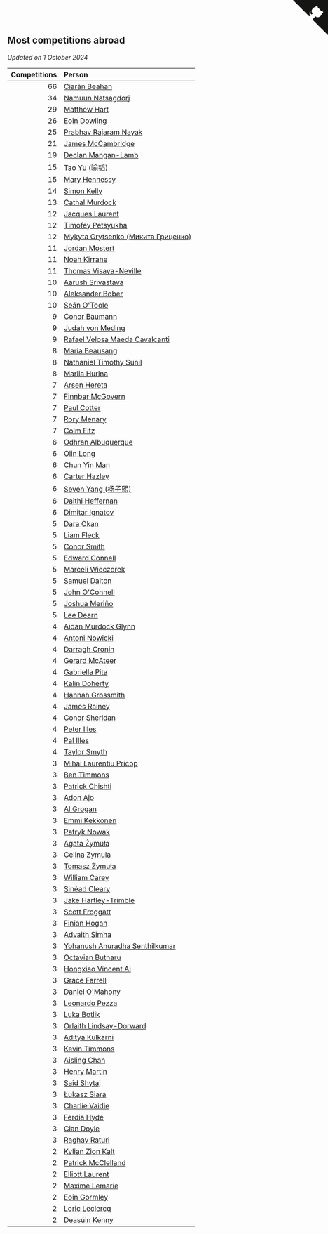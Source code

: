 ## Most competitions abroad

*Updated on  1 October 2024*

| Competitions | Person |
| ---: | :--- |
| 66 | [Ciarán Beahan](https://www.worldcubeassociation.org/persons/2012BEAH01) |
| 34 | [Namuun Natsagdorj](https://www.worldcubeassociation.org/persons/2019NATS02) |
| 29 | [Matthew Hart](https://www.worldcubeassociation.org/persons/2019HART11) |
| 26 | [Eoin Dowling](https://www.worldcubeassociation.org/persons/2017DOWL01) |
| 25 | [Prabhav Rajaram Nayak](https://www.worldcubeassociation.org/persons/2019NAYA01) |
| 21 | [James McCambridge](https://www.worldcubeassociation.org/persons/2019MCCA09) |
| 19 | [Declan Mangan-Lamb](https://www.worldcubeassociation.org/persons/2023MANG02) |
| 15 | [Tao Yu (喻韬)](https://www.worldcubeassociation.org/persons/2012YUTA01) |
| 15 | [Mary Hennessy](https://www.worldcubeassociation.org/persons/2015HENN02) |
| 14 | [Simon Kelly](https://www.worldcubeassociation.org/persons/2017KELL08) |
| 13 | [Cathal Murdock](https://www.worldcubeassociation.org/persons/2022MURD01) |
| 12 | [Jacques Laurent](https://www.worldcubeassociation.org/persons/2022LAUR10) |
| 12 | [Timofey Petsyukha](https://www.worldcubeassociation.org/persons/2022PETS02) |
| 12 | [Mykyta Grytsenko (Микита Гриценко)](https://www.worldcubeassociation.org/persons/2018GRYT01) |
| 11 | [Jordan Mostert](https://www.worldcubeassociation.org/persons/2023MOST01) |
| 11 | [Noah Kirrane](https://www.worldcubeassociation.org/persons/2022KIRR02) |
| 11 | [Thomas Visaya-Neville](https://www.worldcubeassociation.org/persons/2014VISA01) |
| 10 | [Aarush Srivastava](https://www.worldcubeassociation.org/persons/2021SRIV01) |
| 10 | [Aleksander Bober](https://www.worldcubeassociation.org/persons/2022BOBE02) |
| 10 | [Seán O'Toole](https://www.worldcubeassociation.org/persons/2017OTOO03) |
| 9 | [Conor Baumann](https://www.worldcubeassociation.org/persons/2009BAUM01) |
| 9 | [Judah von Meding](https://www.worldcubeassociation.org/persons/2022MEDI02) |
| 9 | [Rafael Velosa Maeda Cavalcanti](https://www.worldcubeassociation.org/persons/2023CAVA03) |
| 8 | [Maria Beausang](https://www.worldcubeassociation.org/persons/2016BEAU03) |
| 8 | [Nathaniel Timothy Sunil](https://www.worldcubeassociation.org/persons/2022SUNI01) |
| 8 | [Mariia Hurina](https://www.worldcubeassociation.org/persons/2023HURI01) |
| 7 | [Arsen Hereta](https://www.worldcubeassociation.org/persons/2023HERE01) |
| 7 | [Finnbar McGovern](https://www.worldcubeassociation.org/persons/2022GOVE02) |
| 7 | [Paul Cotter](https://www.worldcubeassociation.org/persons/2022COTT06) |
| 7 | [Rory Menary](https://www.worldcubeassociation.org/persons/2022MENA01) |
| 7 | [Colm Fitz](https://www.worldcubeassociation.org/persons/2017FITZ01) |
| 6 | [Odhran Albuquerque](https://www.worldcubeassociation.org/persons/2023ALBU01) |
| 6 | [Olin Long](https://www.worldcubeassociation.org/persons/2023LONG10) |
| 6 | [Chun Yin Man](https://www.worldcubeassociation.org/persons/2023MANC03) |
| 6 | [Carter Hazley](https://www.worldcubeassociation.org/persons/2022HAZL01) |
| 6 | [Seven Yang (杨子熙)](https://www.worldcubeassociation.org/persons/2022YANG21) |
| 6 | [Daithi Heffernan](https://www.worldcubeassociation.org/persons/2018HEFF01) |
| 6 | [Dimitar Ignatov](https://www.worldcubeassociation.org/persons/2023IGNA05) |
| 5 | [Dara Okan](https://www.worldcubeassociation.org/persons/2023OKAN02) |
| 5 | [Liam Fleck](https://www.worldcubeassociation.org/persons/2023FLEC01) |
| 5 | [Conor Smith](https://www.worldcubeassociation.org/persons/2018SMIT37) |
| 5 | [Edward Connell](https://www.worldcubeassociation.org/persons/2018CONN04) |
| 5 | [Marceli Wieczorek](https://www.worldcubeassociation.org/persons/2022WIEC03) |
| 5 | [Samuel Dalton](https://www.worldcubeassociation.org/persons/2017DALT01) |
| 5 | [John O'Connell](https://www.worldcubeassociation.org/persons/2015OCON03) |
| 5 | [Joshua Meriño](https://www.worldcubeassociation.org/persons/2014MERI01) |
| 5 | [Lee Dearn](https://www.worldcubeassociation.org/persons/2013DEAR01) |
| 4 | [Aidan Murdock Glynn](https://www.worldcubeassociation.org/persons/2022GLYN02) |
| 4 | [Antoni Nowicki](https://www.worldcubeassociation.org/persons/2023NOWI02) |
| 4 | [Darragh Cronin](https://www.worldcubeassociation.org/persons/2022CRON01) |
| 4 | [Gerard McAteer](https://www.worldcubeassociation.org/persons/2016MCAT01) |
| 4 | [Gabriella Pita](https://www.worldcubeassociation.org/persons/2022PITA01) |
| 4 | [Kalin Doherty](https://www.worldcubeassociation.org/persons/2021DOHE02) |
| 4 | [Hannah Grossmith](https://www.worldcubeassociation.org/persons/2022GROS04) |
| 4 | [James Rainey](https://www.worldcubeassociation.org/persons/2023RAIN01) |
| 4 | [Conor Sheridan](https://www.worldcubeassociation.org/persons/2012SHER01) |
| 4 | [Peter Illes](https://www.worldcubeassociation.org/persons/2022ILLE02) |
| 4 | [Pal Illes](https://www.worldcubeassociation.org/persons/2022ILLE01) |
| 4 | [Taylor Smyth](https://www.worldcubeassociation.org/persons/2019SMYT02) |
| 3 | [Mihai Laurentiu Pricop](https://www.worldcubeassociation.org/persons/2019PRIC05) |
| 3 | [Ben Timmons](https://www.worldcubeassociation.org/persons/2017TIMM01) |
| 3 | [Patrick Chishti](https://www.worldcubeassociation.org/persons/2023CHIS01) |
| 3 | [Adon Ajo](https://www.worldcubeassociation.org/persons/2023AJOA01) |
| 3 | [Al Grogan](https://www.worldcubeassociation.org/persons/2018GROG01) |
| 3 | [Emmi Kekkonen](https://www.worldcubeassociation.org/persons/2018KEKK01) |
| 3 | [Patryk Nowak](https://www.worldcubeassociation.org/persons/2023NOWA05) |
| 3 | [Agata Żymuła](https://www.worldcubeassociation.org/persons/2018ZYMU01) |
| 3 | [Celina Zymula](https://www.worldcubeassociation.org/persons/2018ZYMU02) |
| 3 | [Tomasz Żymuła](https://www.worldcubeassociation.org/persons/2018ZYMU03) |
| 3 | [William Carey](https://www.worldcubeassociation.org/persons/2019CARE02) |
| 3 | [Sinéad Cleary](https://www.worldcubeassociation.org/persons/2019CLEA04) |
| 3 | [Jake Hartley-Trimble](https://www.worldcubeassociation.org/persons/2023HART19) |
| 3 | [Scott Froggatt](https://www.worldcubeassociation.org/persons/2019FROG01) |
| 3 | [Finian Hogan](https://www.worldcubeassociation.org/persons/2022HOGA01) |
| 3 | [Advaith Simha](https://www.worldcubeassociation.org/persons/2023SIMH02) |
| 3 | [Yohanush Anuradha Senthilkumar](https://www.worldcubeassociation.org/persons/2023SENT07) |
| 3 | [Octavian Butnaru](https://www.worldcubeassociation.org/persons/2022BUTN01) |
| 3 | [Hongxiao Vincent Ai](https://www.worldcubeassociation.org/persons/2023AIHO01) |
| 3 | [Grace Farrell](https://www.worldcubeassociation.org/persons/2009FARR01) |
| 3 | [Daniel O'Mahony](https://www.worldcubeassociation.org/persons/2009OMAH01) |
| 3 | [Leonardo Pezza](https://www.worldcubeassociation.org/persons/2024PEZZ01) |
| 3 | [Luka Botlik](https://www.worldcubeassociation.org/persons/2023BOTL01) |
| 3 | [Orlaith Lindsay-Dorward](https://www.worldcubeassociation.org/persons/2022LIND05) |
| 3 | [Aditya Kulkarni](https://www.worldcubeassociation.org/persons/2022KULK10) |
| 3 | [Kevin Timmons](https://www.worldcubeassociation.org/persons/2019TIMM01) |
| 3 | [Aisling Chan](https://www.worldcubeassociation.org/persons/2014CHAN05) |
| 3 | [Henry Martin](https://www.worldcubeassociation.org/persons/2024MART15) |
| 3 | [Said Shytaj](https://www.worldcubeassociation.org/persons/2023SHYT01) |
| 3 | [Łukasz Siara](https://www.worldcubeassociation.org/persons/2024SIAR01) |
| 3 | [Charlie Vaidie](https://www.worldcubeassociation.org/persons/2021VAID01) |
| 3 | [Ferdia Hyde](https://www.worldcubeassociation.org/persons/2016HYDE01) |
| 3 | [Cian Doyle](https://www.worldcubeassociation.org/persons/2022DOYL02) |
| 3 | [Raghav Raturi](https://www.worldcubeassociation.org/persons/2024RATU01) |
| 2 | [Kylian Zion Kalt](https://www.worldcubeassociation.org/persons/2022KALT01) |
| 2 | [Patrick McClelland](https://www.worldcubeassociation.org/persons/2022MCCL01) |
| 2 | [Elliott Laurent](https://www.worldcubeassociation.org/persons/2022LAUR09) |
| 2 | [Maxime Lemarie](https://www.worldcubeassociation.org/persons/2022LEMA03) |
| 2 | [Eoin Gormley](https://www.worldcubeassociation.org/persons/2017GORM02) |
| 2 | [Loric Leclercq](https://www.worldcubeassociation.org/persons/2022LECL03) |
| 2 | [Deasúin Kenny](https://www.worldcubeassociation.org/persons/2022KENN12) |


<a href="https://github.com/simonkellly/wca_statistics_ireland" class="github-corner" aria-label="View source on Github"><svg width="80" height="80" viewBox="0 0 250 250" style="fill:#151513; color:#fff; position: absolute; top: 0; border: 0; right: 0;" aria-hidden="true"><path d="M0,0 L115,115 L130,115 L142,142 L250,250 L250,0 Z"></path><path d="M128.3,109.0 C113.8,99.7 119.0,89.6 119.0,89.6 C122.0,82.7 120.5,78.6 120.5,78.6 C119.2,72.0 123.4,76.3 123.4,76.3 C127.3,80.9 125.5,87.3 125.5,87.3 C122.9,97.6 130.6,101.9 134.4,103.2" fill="currentColor" style="transform-origin: 130px 106px;" class="octo-arm"></path><path d="M115.0,115.0 C114.9,115.1 118.7,116.5 119.8,115.4 L133.7,101.6 C136.9,99.2 139.9,98.4 142.2,98.6 C133.8,88.0 127.5,74.4 143.8,58.0 C148.5,53.4 154.0,51.2 159.7,51.0 C160.3,49.4 163.2,43.6 171.4,40.1 C171.4,40.1 176.1,42.5 178.8,56.2 C183.1,58.6 187.2,61.8 190.9,65.4 C194.5,69.0 197.7,73.2 200.1,77.6 C213.8,80.2 216.3,84.9 216.3,84.9 C212.7,93.1 206.9,96.0 205.4,96.6 C205.1,102.4 203.0,107.8 198.3,112.5 C181.9,128.9 168.3,122.5 157.7,114.1 C157.9,116.9 156.7,120.9 152.7,124.9 L141.0,136.5 C139.8,137.7 141.6,141.9 141.8,141.8 Z" fill="currentColor" class="octo-body"></path></svg></a><style>.github-corner:hover .octo-arm{animation:octocat-wave 560ms ease-in-out}@keyframes octocat-wave{0%,100%{transform:rotate(0)}20%,60%{transform:rotate(-25deg)}40%,80%{transform:rotate(10deg)}}@media (max-width:500px){.github-corner:hover .octo-arm{animation:none}.github-corner .octo-arm{animation:octocat-wave 560ms ease-in-out}}</style>
